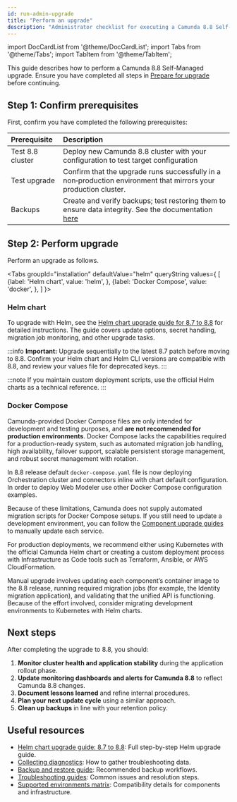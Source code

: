 ```yaml
---
id: run-admin-upgrade
title: "Perform an upgrade"
description: "Administrator checklist for executing a Camunda 8.8 Self-Managed upgrade."
---
```


import DocCardList from '@theme/DocCardList';
import Tabs from '@theme/Tabs';
import TabItem from '@theme/TabItem';

This guide describes how to perform a Camunda 8.8 Self-Managed upgrade. Ensure you have completed all steps in [Prepare for upgrade](./prepare-for-update.md) before continuing.

## Step 1: Confirm prerequisites

First, confirm you have completed the following prerequisites:

| Prerequisite     | Description                                                                                                                                                                          |
| :--------------- | :----------------------------------------------------------------------------------------------------------------------------------------------------------------------------------- |
| Test 8.8 cluster | Deploy new Camunda 8.8 cluster with your configuration to test target configuration                                                                                                  |
| Test upgrade     | Confirm that the upgrade runs successfully in a non‑production environment that mirrors your production cluster.                                                                     |
| Backups          | Create and verify backups; test restoring them to ensure data integrity. See the documentation [here](../../../self-managed/operational-guides/backup-restore/backup-and-restore.md) |

## Step 2: Perform upgrade

Perform an upgrade as follows.

<Tabs groupId="installation" defaultValue="helm" queryString values={
[
{label: 'Helm chart', value: 'helm', },
{label: 'Docker Compose', value: 'docker', },
]
}>

<TabItem value='helm'>

### Helm chart

To upgrade with Helm, see the [Helm chart upgrade guide for 8.7 to 8.8](/self-managed/installation-methods/helm/upgrade/helm-870-880.md) for detailed instructions.
The guide covers update options, secret handling, migration job monitoring, and other upgrade tasks.

:::info
**Important:** Upgrade sequentially to the latest 8.7 patch before moving to 8.8. Confirm your Helm chart and Helm CLI versions are compatible with 8.8, and review your values file for deprecated keys.
:::

:::note
If you maintain custom deployment scripts, use the official Helm charts as a technical reference.
:::

</TabItem>
<TabItem value='docker'>

### Docker Compose

Camunda-provided Docker Compose files are only intended for development and testing purposes, and **are not recommended for production environments**. Docker Compose lacks the capabilities required for a production-ready system, such as automated migration job handling, high availability, failover support, scalable persistent storage management, and robust secret management with rotation.

In 8.8 release default `docker-compose.yaml` file is now deploying Orchestration cluster and connectors inline with chart default configuration. In order to deploy Web Modeler use other Docker Compose configuration examples.

Because of these limitations, Camunda does not supply automated migration scripts for Docker Compose setups. If you still need to update a development environment, you can follow the [Component upgrade guides](../../components/components-upgrade/870-to-880.md) to manually update each service.

For production deployments, we recommend either using Kubernetes with the official Camunda Helm chart or creating a custom deployment process with Infrastructure as Code tools such as Terraform, Ansible, or AWS CloudFormation.

Manual upgrade involves updating each component’s container image to the 8.8 release, running required migration jobs (for example, the Identity migration application), and validating that the unified API is functioning. Because of the effort involved, consider migrating development environments to Kubernetes with Helm charts.
</TabItem>
</Tabs>

## Next steps

After completing the upgrade to 8.8, you should:

1. **Monitor cluster health and application stability** during the application rollout phase.
2. **Update monitoring dashboards and alerts for Camunda 8.8** to reflect Camunda 8.8 changes.
3. **Document lessons learned** and refine internal procedures.
4. **Plan your next update cycle** using a similar approach.
5. **Clean up backups** in line with your retention policy.

## Useful resources

- [Helm chart upgrade guide: 8.7 to 8.8](../../installation-methods/helm/upgrade/helm-870-880.md): Full step-by-step Helm upgrade guide.
- [Collecting diagnostics](../../installation-methods/helm/operational-tasks/diagnostics.md): How to gather troubleshooting data.
- [Backup and restore guide](../../operational-guides/backup-restore/backup-and-restore.md): Recommended backup workflows.
- [Troubleshooting guides](../../operational-guides/troubleshooting.md): Common issues and resolution steps.
- [Supported environments matrix](../../../reference/supported-environments.md): Compatibility details for components and infrastructure.
